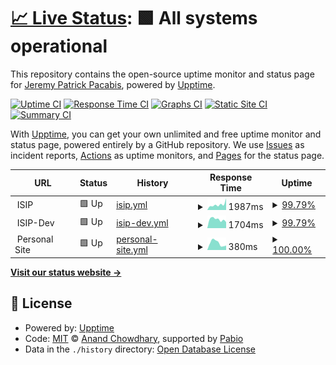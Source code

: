 # [📈 Live Status](https://status.pacabisjere.me): <!--live status--> **🟩 All systems operational**

This repository contains the open-source uptime monitor and status page for [Jeremy Patrick Pacabis](https://status.pacabisjere.me), powered by [Upptime](https://github.com/upptime/upptime).

[![Uptime CI](https://github.com/73R3WY/upptime-jer/workflows/Uptime%20CI/badge.svg)](https://github.com/73R3WY/upptime-jer/actions?query=workflow%3A%22Uptime+CI%22)
[![Response Time CI](https://github.com/73R3WY/upptime-jer/workflows/Response%20Time%20CI/badge.svg)](https://github.com/73R3WY/upptime-jer/actions?query=workflow%3A%22Response+Time+CI%22)
[![Graphs CI](https://github.com/73R3WY/upptime-jer/workflows/Graphs%20CI/badge.svg)](https://github.com/73R3WY/upptime-jer/actions?query=workflow%3A%22Graphs+CI%22)
[![Static Site CI](https://github.com/73R3WY/upptime-jer/workflows/Static%20Site%20CI/badge.svg)](https://github.com/73R3WY/upptime-jer/actions?query=workflow%3A%22Static+Site+CI%22)
[![Summary CI](https://github.com/73R3WY/upptime-jer/workflows/Summary%20CI/badge.svg)](https://github.com/73R3WY/upptime-jer/actions?query=workflow%3A%22Summary+CI%22)

With [Upptime](https://upptime.js.org), you can get your own unlimited and free uptime monitor and status page, powered entirely by a GitHub repository. We use [Issues](https://github.com/73R3WY/upptime-jer/issues) as incident reports, [Actions](https://github.com/73R3WY/upptime-jer/actions) as uptime monitors, and [Pages](https://status.pacabisjere.me) for the status page.

<!--start: status pages-->
<!-- This summary is generated by Upptime (https://github.com/upptime/upptime) -->
<!-- Do not edit this manually, your changes will be overwritten -->
<!-- prettier-ignore -->
| URL | Status | History | Response Time | Uptime |
| --- | ------ | ------- | ------------- | ------ |
| <img alt="" src="https://icons.duckduckgo.com/ip3/null.ico" height="13"> ISIP | 🟩 Up | [isip.yml](https://github.com/73R3WY/upptime-jer/commits/HEAD/history/isip.yml) | <details><summary><img alt="Response time graph" src="./graphs/isip/response-time-week.png" height="20"> 1987ms</summary><br><a href="https://status.pacabisjere.me/history/isip"><img alt="Response time 2412" src="https://img.shields.io/endpoint?url=https%3A%2F%2Fraw.githubusercontent.com%2F73R3WY%2Fupptime-jer%2FHEAD%2Fapi%2Fisip%2Fresponse-time.json"></a><br><a href="https://status.pacabisjere.me/history/isip"><img alt="24-hour response time 1446" src="https://img.shields.io/endpoint?url=https%3A%2F%2Fraw.githubusercontent.com%2F73R3WY%2Fupptime-jer%2FHEAD%2Fapi%2Fisip%2Fresponse-time-day.json"></a><br><a href="https://status.pacabisjere.me/history/isip"><img alt="7-day response time 1987" src="https://img.shields.io/endpoint?url=https%3A%2F%2Fraw.githubusercontent.com%2F73R3WY%2Fupptime-jer%2FHEAD%2Fapi%2Fisip%2Fresponse-time-week.json"></a><br><a href="https://status.pacabisjere.me/history/isip"><img alt="30-day response time 2295" src="https://img.shields.io/endpoint?url=https%3A%2F%2Fraw.githubusercontent.com%2F73R3WY%2Fupptime-jer%2FHEAD%2Fapi%2Fisip%2Fresponse-time-month.json"></a><br><a href="https://status.pacabisjere.me/history/isip"><img alt="1-year response time 2412" src="https://img.shields.io/endpoint?url=https%3A%2F%2Fraw.githubusercontent.com%2F73R3WY%2Fupptime-jer%2FHEAD%2Fapi%2Fisip%2Fresponse-time-year.json"></a></details> | <details><summary><a href="https://status.pacabisjere.me/history/isip">99.79%</a></summary><a href="https://status.pacabisjere.me/history/isip"><img alt="All-time uptime 98.02%" src="https://img.shields.io/endpoint?url=https%3A%2F%2Fraw.githubusercontent.com%2F73R3WY%2Fupptime-jer%2FHEAD%2Fapi%2Fisip%2Fuptime.json"></a><br><a href="https://status.pacabisjere.me/history/isip"><img alt="24-hour uptime 98.50%" src="https://img.shields.io/endpoint?url=https%3A%2F%2Fraw.githubusercontent.com%2F73R3WY%2Fupptime-jer%2FHEAD%2Fapi%2Fisip%2Fuptime-day.json"></a><br><a href="https://status.pacabisjere.me/history/isip"><img alt="7-day uptime 99.79%" src="https://img.shields.io/endpoint?url=https%3A%2F%2Fraw.githubusercontent.com%2F73R3WY%2Fupptime-jer%2FHEAD%2Fapi%2Fisip%2Fuptime-week.json"></a><br><a href="https://status.pacabisjere.me/history/isip"><img alt="30-day uptime 99.92%" src="https://img.shields.io/endpoint?url=https%3A%2F%2Fraw.githubusercontent.com%2F73R3WY%2Fupptime-jer%2FHEAD%2Fapi%2Fisip%2Fuptime-month.json"></a><br><a href="https://status.pacabisjere.me/history/isip"><img alt="1-year uptime 98.02%" src="https://img.shields.io/endpoint?url=https%3A%2F%2Fraw.githubusercontent.com%2F73R3WY%2Fupptime-jer%2FHEAD%2Fapi%2Fisip%2Fuptime-year.json"></a></details>
| <img alt="" src="https://icons.duckduckgo.com/ip3/null.ico" height="13"> ISIP-Dev | 🟩 Up | [isip-dev.yml](https://github.com/73R3WY/upptime-jer/commits/HEAD/history/isip-dev.yml) | <details><summary><img alt="Response time graph" src="./graphs/isip-dev/response-time-week.png" height="20"> 1704ms</summary><br><a href="https://status.pacabisjere.me/history/isip-dev"><img alt="Response time 2271" src="https://img.shields.io/endpoint?url=https%3A%2F%2Fraw.githubusercontent.com%2F73R3WY%2Fupptime-jer%2FHEAD%2Fapi%2Fisip-dev%2Fresponse-time.json"></a><br><a href="https://status.pacabisjere.me/history/isip-dev"><img alt="24-hour response time 1809" src="https://img.shields.io/endpoint?url=https%3A%2F%2Fraw.githubusercontent.com%2F73R3WY%2Fupptime-jer%2FHEAD%2Fapi%2Fisip-dev%2Fresponse-time-day.json"></a><br><a href="https://status.pacabisjere.me/history/isip-dev"><img alt="7-day response time 1704" src="https://img.shields.io/endpoint?url=https%3A%2F%2Fraw.githubusercontent.com%2F73R3WY%2Fupptime-jer%2FHEAD%2Fapi%2Fisip-dev%2Fresponse-time-week.json"></a><br><a href="https://status.pacabisjere.me/history/isip-dev"><img alt="30-day response time 2244" src="https://img.shields.io/endpoint?url=https%3A%2F%2Fraw.githubusercontent.com%2F73R3WY%2Fupptime-jer%2FHEAD%2Fapi%2Fisip-dev%2Fresponse-time-month.json"></a><br><a href="https://status.pacabisjere.me/history/isip-dev"><img alt="1-year response time 2271" src="https://img.shields.io/endpoint?url=https%3A%2F%2Fraw.githubusercontent.com%2F73R3WY%2Fupptime-jer%2FHEAD%2Fapi%2Fisip-dev%2Fresponse-time-year.json"></a></details> | <details><summary><a href="https://status.pacabisjere.me/history/isip-dev">99.79%</a></summary><a href="https://status.pacabisjere.me/history/isip-dev"><img alt="All-time uptime 98.07%" src="https://img.shields.io/endpoint?url=https%3A%2F%2Fraw.githubusercontent.com%2F73R3WY%2Fupptime-jer%2FHEAD%2Fapi%2Fisip-dev%2Fuptime.json"></a><br><a href="https://status.pacabisjere.me/history/isip-dev"><img alt="24-hour uptime 98.51%" src="https://img.shields.io/endpoint?url=https%3A%2F%2Fraw.githubusercontent.com%2F73R3WY%2Fupptime-jer%2FHEAD%2Fapi%2Fisip-dev%2Fuptime-day.json"></a><br><a href="https://status.pacabisjere.me/history/isip-dev"><img alt="7-day uptime 99.79%" src="https://img.shields.io/endpoint?url=https%3A%2F%2Fraw.githubusercontent.com%2F73R3WY%2Fupptime-jer%2FHEAD%2Fapi%2Fisip-dev%2Fuptime-week.json"></a><br><a href="https://status.pacabisjere.me/history/isip-dev"><img alt="30-day uptime 99.92%" src="https://img.shields.io/endpoint?url=https%3A%2F%2Fraw.githubusercontent.com%2F73R3WY%2Fupptime-jer%2FHEAD%2Fapi%2Fisip-dev%2Fuptime-month.json"></a><br><a href="https://status.pacabisjere.me/history/isip-dev"><img alt="1-year uptime 98.07%" src="https://img.shields.io/endpoint?url=https%3A%2F%2Fraw.githubusercontent.com%2F73R3WY%2Fupptime-jer%2FHEAD%2Fapi%2Fisip-dev%2Fuptime-year.json"></a></details>
| <img alt="" src="https://icons.duckduckgo.com/ip3/null.ico" height="13"> Personal Site | 🟩 Up | [personal-site.yml](https://github.com/73R3WY/upptime-jer/commits/HEAD/history/personal-site.yml) | <details><summary><img alt="Response time graph" src="./graphs/personal-site/response-time-week.png" height="20"> 380ms</summary><br><a href="https://status.pacabisjere.me/history/personal-site"><img alt="Response time 445" src="https://img.shields.io/endpoint?url=https%3A%2F%2Fraw.githubusercontent.com%2F73R3WY%2Fupptime-jer%2FHEAD%2Fapi%2Fpersonal-site%2Fresponse-time.json"></a><br><a href="https://status.pacabisjere.me/history/personal-site"><img alt="24-hour response time 405" src="https://img.shields.io/endpoint?url=https%3A%2F%2Fraw.githubusercontent.com%2F73R3WY%2Fupptime-jer%2FHEAD%2Fapi%2Fpersonal-site%2Fresponse-time-day.json"></a><br><a href="https://status.pacabisjere.me/history/personal-site"><img alt="7-day response time 380" src="https://img.shields.io/endpoint?url=https%3A%2F%2Fraw.githubusercontent.com%2F73R3WY%2Fupptime-jer%2FHEAD%2Fapi%2Fpersonal-site%2Fresponse-time-week.json"></a><br><a href="https://status.pacabisjere.me/history/personal-site"><img alt="30-day response time 404" src="https://img.shields.io/endpoint?url=https%3A%2F%2Fraw.githubusercontent.com%2F73R3WY%2Fupptime-jer%2FHEAD%2Fapi%2Fpersonal-site%2Fresponse-time-month.json"></a><br><a href="https://status.pacabisjere.me/history/personal-site"><img alt="1-year response time 445" src="https://img.shields.io/endpoint?url=https%3A%2F%2Fraw.githubusercontent.com%2F73R3WY%2Fupptime-jer%2FHEAD%2Fapi%2Fpersonal-site%2Fresponse-time-year.json"></a></details> | <details><summary><a href="https://status.pacabisjere.me/history/personal-site">100.00%</a></summary><a href="https://status.pacabisjere.me/history/personal-site"><img alt="All-time uptime 99.94%" src="https://img.shields.io/endpoint?url=https%3A%2F%2Fraw.githubusercontent.com%2F73R3WY%2Fupptime-jer%2FHEAD%2Fapi%2Fpersonal-site%2Fuptime.json"></a><br><a href="https://status.pacabisjere.me/history/personal-site"><img alt="24-hour uptime 100.00%" src="https://img.shields.io/endpoint?url=https%3A%2F%2Fraw.githubusercontent.com%2F73R3WY%2Fupptime-jer%2FHEAD%2Fapi%2Fpersonal-site%2Fuptime-day.json"></a><br><a href="https://status.pacabisjere.me/history/personal-site"><img alt="7-day uptime 100.00%" src="https://img.shields.io/endpoint?url=https%3A%2F%2Fraw.githubusercontent.com%2F73R3WY%2Fupptime-jer%2FHEAD%2Fapi%2Fpersonal-site%2Fuptime-week.json"></a><br><a href="https://status.pacabisjere.me/history/personal-site"><img alt="30-day uptime 100.00%" src="https://img.shields.io/endpoint?url=https%3A%2F%2Fraw.githubusercontent.com%2F73R3WY%2Fupptime-jer%2FHEAD%2Fapi%2Fpersonal-site%2Fuptime-month.json"></a><br><a href="https://status.pacabisjere.me/history/personal-site"><img alt="1-year uptime 99.94%" src="https://img.shields.io/endpoint?url=https%3A%2F%2Fraw.githubusercontent.com%2F73R3WY%2Fupptime-jer%2FHEAD%2Fapi%2Fpersonal-site%2Fuptime-year.json"></a></details>

<!--end: status pages-->

[**Visit our status website →**](https://status.pacabisjere.me)

## 📄 License

- Powered by: [Upptime](https://github.com/upptime/upptime)
- Code: [MIT](./LICENSE) © [Anand Chowdhary](https://anandchowdhary.com), supported by [Pabio](https://pabio.com)
- Data in the `./history` directory: [Open Database License](https://opendatacommons.org/licenses/odbl/1-0/)
